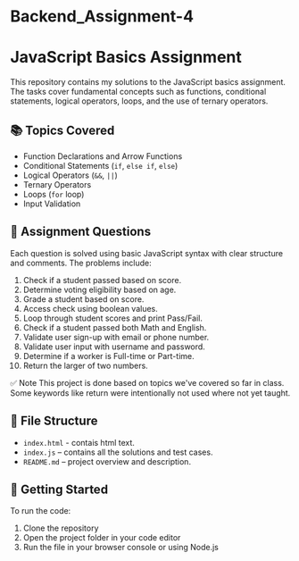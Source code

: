# Backend_Assignment-4

# JavaScript Basics Assignment

This repository contains my solutions to the JavaScript basics assignment. 
The tasks cover fundamental concepts such as functions, conditional statements, logical operators, loops, and the use of ternary operators.

## 📚 Topics Covered

- Function Declarations and Arrow Functions
- Conditional Statements (`if`, `else if`, `else`)
- Logical Operators (`&&`, `||`)
- Ternary Operators
- Loops (`for` loop)
- Input Validation

## 📝 Assignment Questions

Each question is solved using basic JavaScript syntax with clear structure and comments. The problems include:

1. Check if a student passed based on score.
2. Determine voting eligibility based on age.
3. Grade a student based on score.
4. Access check using boolean values.
5. Loop through student scores and print Pass/Fail.
6. Check if a student passed both Math and English.
7. Validate user sign-up with email or phone number.
8. Validate user input with username and password.
9. Determine if a worker is Full-time or Part-time.
10. Return the larger of two numbers.

✅ Note
This project is done based on topics we've covered so far in class. Some keywords like return were intentionally not used where not yet taught.

## 📁 File Structure

- `index.html` - contais html text.
- `index.js` – contains all the solutions and test cases.
- `README.md` – project overview and description.

## 🚀 Getting Started

To run the code:

1. Clone the repository
2. Open the project folder in your code editor
3. Run the file in your browser console or using Node.js

